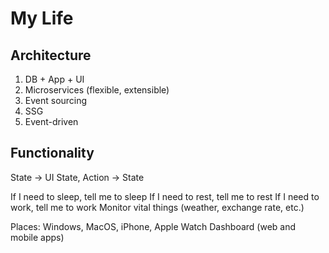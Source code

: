 # My Life

## Architecture

1. DB + App + UI
2. Microservices (flexible, extensible)
3. Event sourcing
4. SSG
5. Event-driven

## Functionality

State -> UI
State, Action -> State

If I need to sleep, tell me to sleep
If I need to rest, tell me to rest
If I need to work, tell me to work
Monitor vital things (weather, exchange rate, etc.)

Places: Windows, MacOS, iPhone, Apple Watch
Dashboard (web and mobile apps)
